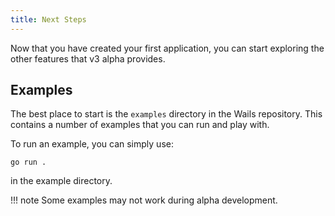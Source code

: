 ```yaml
---
title: Next Steps
---
```


Now that you have created your first application, you can start exploring the
other features that v3 alpha provides.

## Examples

The best place to start is the `examples` directory in the Wails repository.
This contains a number of examples that you can run and play with.

To run an example, you can simply use:

```shell
go run .
```

in the example directory.

!!! note Some examples may not work during alpha development.
